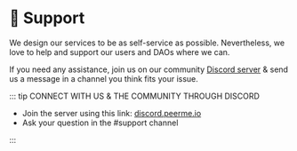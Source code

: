 # 💌 Support

We design our services to be as self-service as possible. Nevertheless, we love to help and support our users and DAOs where we can.

If you need any assistance, join us on our community [Discord server](https://discord.peerme.io) & send us a message in a channel you think fits your issue.

::: tip CONNECT WITH US & THE COMMUNITY THROUGH DISCORD

- Join the server using this link: [discord.peerme.io](https://discord.peerme.io)
- Ask your question in the #support channel

:::

